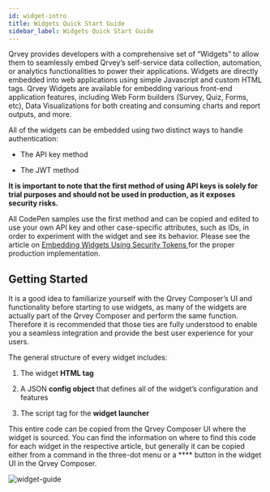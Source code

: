 ```yaml
---
id: widget-intro
title: Widgets Quick Start Guide
sidebar_label: Widgets Quick Start Guide
---
```


<div style={{textAlign: "justify"}}>

Qrvey provides developers with a comprehensive set of “Widgets” to allow them to seamlessly embed Qrvey’s self-service data collection, automation, or analytics functionalities to power their applications. Widgets are directly embedded into web applications using simple Javascript and custom HTML tags. Qrvey Widgets are available for embedding various front-end application features, including Web Form builders (Survey, Quiz, Forms, etc), Data Visualizations for both creating and consuming charts and report outputs, and more.

All of the widgets can be embedded using two distinct ways to handle authentication:

* The API key method

* The JWT method

**It is important to note that the first method of using API keys is solely for trial purposes and should not be used in production, as it exposes security risks.**

All CodePen samples use the first method and can be copied and edited to use your own API key and other case-specific attributes, such as IDs, in order to experiment with the widget and see its behavior. Please see the article on <a href="/docs/embedding/widgets/embedding-widgets-security-token" target="_blank"> Embedding Widgets Using Security Tokens </a>for the proper production implementation. 

## Getting Started

It is a good idea to familiarize yourself with the Qrvey Composer’s UI and functionality before starting to use widgets, as many of the widgets are actually part of the Qrvey Composer and perform the same function. Therefore it is recommended that those ties are fully understood to enable you a seamless integration and provide the best user experience for your users. 

The general structure of every widget includes:

1. The widget **HTML tag**

2. A JSON **config object** that defines all of the widget’s configuration and features

3. The script tag for the **widget launcher**

This entire code can be copied from the Qrvey Composer UI where the widget is sourced. You can find the information on where to find this code for each widget in the respective article, but generally it can be copied either from a command in the three-dot menu or a **** button in the widget UI in the Qrvey Composer.

![widget-guide](https://s3.amazonaws.com/cdn.qrvey.com/documentation_assets/embedding/widgets/widget-intro.png#thumbnail-60)

</div>